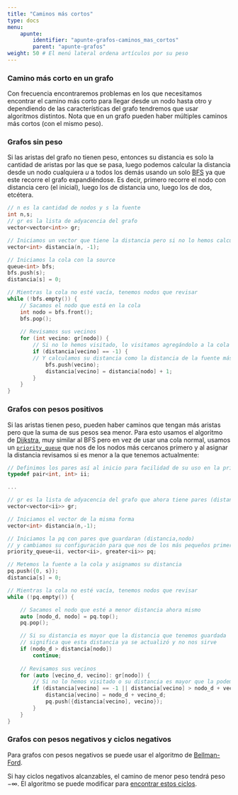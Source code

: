 ```yaml
---
title: "Caminos más cortos"
type: docs
menu:
    apunte:
        identifier: "apunte-grafos-caminos_mas_cortos"
        parent: "apunte-grafos"
weight: 50 # El menú lateral ordena artículos por su peso
---
```

### Camino más corto en un grafo

Con frecuencia encontraremos problemas en los que necesitamos encontrar el camino más corto para llegar desde un nodo hasta otro y dependiendo de las características del grafo tendremos que usar algoritmos distintos. Nota que en un grafo
pueden haber múltiples caminos más cortos (con el mismo peso).

### Grafos sin peso

Si las aristas del grafo no tienen peso, entonces su distancia es solo la cantidad de aristas por las que se pasa, luego podemos calcular la distancia desde un nodo cualquiera $u$ a todos los demás usando un solo [BFS](https://uchile.progcomp.cl/docs/grafos/busqueda/#bfs) ya que este recorre el grafo expandiéndose. Es decir, primero recorre el nodo con distancia cero (el inicial), luego los de distancia uno, luego los de dos, etcétera.

```c++
// n es la cantidad de nodos y s la fuente
int n,s;
// gr es la lista de adyacencia del grafo
vector<vector<int>> gr;

// Iniciamos un vector que tiene la distancia pero si no lo hemos calculado guarda un -1
vector<int> distancia(n, -1);

// Iniciamos la cola con la source
queue<int> bfs;
bfs.push(s);
distancia[s] = 0;

// Mientras la cola no esté vacía, tenemos nodos que revisar
while (!bfs.empty()) {
    // Sacamos el nodo que está en la cola
    int nodo = bfs.front();
    bfs.pop();
    
    // Revisamos sus vecinos
    for (int vecino: gr[nodo]) {
        // Si no lo hemos visitado, lo visitamos agregándolo a la cola
        if (distancia[vecino] == -1) {
        // Y calculamos su distancia como la distancia de la fuente más uno
            bfs.push(vecino);
            distancia[vecino] = distancia[nodo] + 1;
        }
    }
}
```

### Grafos con pesos positivos

Si las aristas tienen peso, pueden haber caminos que tengan más aristas pero que la suma de sus pesos sea menor.
Para esto usamos el algoritmo de [Dijkstra](https://cp-algorithms.com/graph/dijkstra.html), muy similar al BFS pero en vez de usar una cola normal, usamos un [`priority_queue`](https://uchile.progcomp.cl/docs/stl/priority_queue/) que nos de los nodos más cercanos primero y al asignar la distancia revisamos si es menor a la que tenemos actualmente:

```c++
// Definimos los pares así al inicio para facilidad de su uso en la priority_queue
typedef pair<int, int> ii;

...

// gr es la lista de adyacencia del grafo que ahora tiene pares (distancia, nodo)
vector<vector<ii>> gr;

// Iniciamos el vector de la misma forma
vector<int> distancia(n,-1);

// Iniciamos la pq con pares que guardaran (distancia,nodo)
// y cambiamos su configuración para que nos de los más pequeños primero
priority_queue<ii, vector<ii>, greater<ii>> pq;

// Metemos la fuente a la cola y asignamos su distancia
pq.push({0, s});
distancia[s] = 0;

// Mientras la cola no esté vacía, tenemos nodos que revisar
while (!pq.empty()) {

    // Sacamos el nodo que esté a menor distancia ahora mismo
    auto [nodo_d, nodo] = pq.top();
    pq.pop();

    // Si su distancia es mayor que la distancia que tenemos guardada
    // significa que esta distancia ya se actualizó y no nos sirve
    if (nodo_d > distancia[nodo])
        continue;
    
    // Revisamos sus vecinos
    for (auto [vecino_d, vecino]: gr[nodo]) {
        // Si no lo hemos visitado o su distancia es mayor que la podemos conseguir ahora lo cambiamos
        if (distancia[vecino] == -1 || distancia[vecino] > nodo_d + vecino_d) {
            distancia[vecino] = nodo_d + vecino_d;
            pq.push({distancia[vecino], vecino});
        }
    }
}
```

### Grafos con pesos negativos y ciclos negativos

Para grafos con pesos negativos se puede usar el algoritmo de [Bellman-Ford](https://cp-algorithms.com/graph/bellman_ford.html).

Si hay ciclos negativos alcanzables, el camino de menor peso tendrá peso $-\infty$. El algoritmo se puede modificar para [encontrar estos ciclos](https://cp-algorithms.com/graph/bellman_ford.html#the-case-of-a-negative-cycle).

